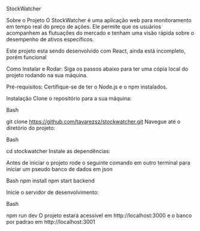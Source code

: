 StockWatcher

Sobre o Projeto
O StockWatcher é uma aplicação web para monitoramento em tempo real do preço de ações. Ele permite que os usuários acompanhem as flutuações do mercado e tenham uma visão rápida sobre o desempenho de ativos específicos.

Este projeto esta sendo desenvolvido com React, ainda está incompleto, porém funcional


Como Instalar e Rodar:
Siga os passos abaixo para ter uma cópia local do projeto rodando na sua máquina.

Pré-requisitos:
Certifique-se de ter o Node.js e o npm instalados.

Instalação
Clone o repositório para a sua máquina:

Bash

git clone https://github.com/tavarezsz/stockwatcher.git
Navegue até o diretório do projeto:

Bash

cd stockwatcher
Instale as dependências:

Antes de iniciar o projeto rode o seguinte comando em outro terminal para iniciar um pseudo banco de dados em json

Bash
npm install
npm start backend


Inicie o servidor de desenvolvimento:

Bash

npm run dev
O projeto estará acessível em http://localhost:3000 e o banco por padrao em  http://localhost:3001
